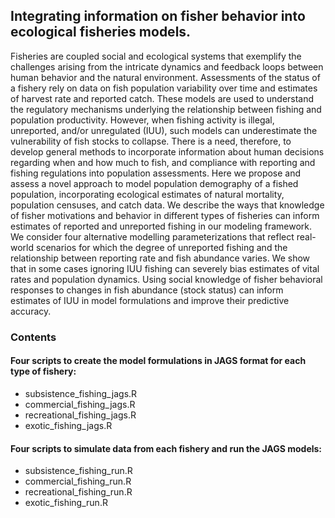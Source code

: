 ## Integrating information on fisher behavior into ecological fisheries models.
Fisheries are coupled social and ecological systems that exemplify the challenges arising from the intricate dynamics and feedback loops between human behavior and the natural environment. Assessments of the status of a fishery rely on data on fish population variability over time and estimates of harvest rate and reported catch. These models are used to understand the regulatory mechanisms underlying the relationship between fishing and population productivity. However, when fishing activity is illegal, unreported, and/or unregulated (IUU), such models can underestimate the vulnerability of fish stocks to collapse. There is a need, therefore, to develop general methods to incorporate information about human decisions regarding when and how much to fish, and compliance with reporting and fishing regulations into population assessments. Here we propose and assess a novel approach to model population demography of a fished population, incorporating ecological estimates of natural mortality, population censuses, and catch data. We describe the ways that knowledge of fisher motivations and behavior in different types of fisheries can inform estimates of reported and unreported fishing in our modeling framework. We consider four alternative modelling parameterizations that reflect real-world scenarios for which the degree of unreported fishing and the relationship between reporting rate and fish abundance varies. We show that in some cases ignoring IUU fishing can severely bias estimates of vital rates and population dynamics. Using social knowledge of fisher behavioral responses to changes in fish abundance (stock status) can inform estimates of IUU in model formulations and improve their predictive accuracy.

### Contents
#### Four scripts to create the model formulations in JAGS format for each type of fishery:
- subsistence_fishing_jags.R
- commercial_fishing_jags.R
- recreational_fishing_jags.R
- exotic_fishing_jags.R

#### Four scripts to simulate data from each fishery and run the JAGS models:
- subsistence_fishing_run.R
- commercial_fishing_run.R
- recreational_fishing_run.R
- exotic_fishing_run.R
